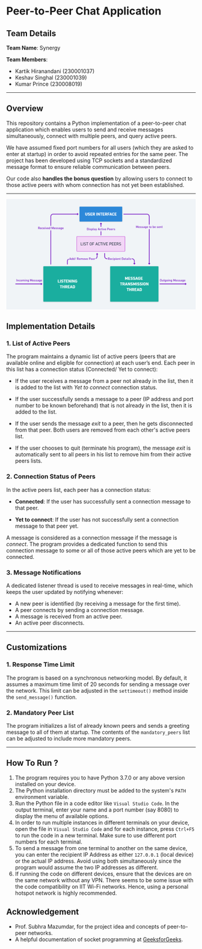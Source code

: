 

# Peer-to-Peer Chat Application
## Team Details

**Team Name**: Synergy

**Team Members**:
- Kartik Hiranandani (230001037)
- Keshav Singhal (230001039)
- Kumar Prince (230008019)

---
## Overview
This repository contains a Python implementation of a peer-to-peer  chat application which enables users to send and receive messages simultaneously, connect with multiple peers, and query active peers.
  
We have assumed fixed port numbers for all users (which they are asked to enter at startup) in order to avoid repeated entries for the same peer. The project has been developed using TCP sockets and a standardized message format to ensure reliable communication between peers. 

Our code also <b>handles the bonus question</b> by allowing users to connect to those active peers with whom connection has not yet been established.

---
![Data flow chart at the user's end](FlowChart.png)
## Implementation Details

### 1. List of Active Peers
The program maintains a dynamic list of active peers (peers that are available online and eligible for connection) at each user’s end. Each peer in this list has a connection status (Connected/ Yet to connect):  
- If the user receives a message from a peer not already in the list, then it is added to the list with <i>Yet to connect</i> connection status.  

- If the user successfully sends a message to a peer (IP address and port number to be known beforehand) that is not already in the list, then it is added to the list.  

- If the user sends the message <i>exit</i> to a peer, then he gets disconnected from that peer. Both users are removed from each other's active peers list.
- If the user chooses to quit (terminate his program), the message <i>exit</i> is automatically sent to all peers in his  list to remove him from their active peers lists.  

### 2. Connection Status of Peers
In the active peers list, each peer has a connection status:  

- **Connected**: If the user has successfully sent a connection message to that peer.  

- **Yet to connect**: If the user has not successfully sent a connection message to that peer yet.  

A message is considered as a connection message  if the message is <i>connect</i>. The program provides a dedicated function to send this connection message to some or all of those active peers which are yet to be connected.  

### 3. Message Notifications
A dedicated listener thread is used to receive messages in real-time, which keeps the user updated by notifying whenever:  

- A new peer is identified (by receiving a message for the first time).  
- A peer connects by sending a connection message.  
- A message is received from an active peer.  
- An active peer disconnects.  

---

## Customizations

### 1. Response Time Limit
The program is based on a synchronous networking model. By default, it assumes a maximum time limit of 20 seconds for sending a message over the network. This limit can be adjusted in the `settimeout()` method inside the `send_message()` function.  

### 2. Mandatory Peer List
The program initializes a list of already known peers and sends a greeting message to all of them at startup. The contents of the `mandatory_peers` list can be adjusted to include more mandatory peers.  

---
## How To Run ?
1. The program requires you to have Python 3.7.0 or any above version installed on your device.
2. The Python installation directory must be added to the system's `PATH` environment variable.
3. Run the Python file in a code editor like `Visual Studio Code`. In the output terminal, enter your name and a port number (say 8080) to display the menu of available options.
4. In order to run multiple instances in different terminals on your device, open the file in `Visual Studio Code` and for each instance,  press `Ctrl+F5`  to run the code in a new terminal. Make sure to use different port numbers for each terminal. 
6. To send a message from one terminal to another on the same device, you can enter the recipient IP Address as either `127.0.0.1` (local device) or the actual IP address. Avoid using both simultaneously since the program would assume the two IP addresses as different.
7. If running the code on different devices, ensure that the devices are on the same network without any VPN. There seems to be some issue with the code compatibility on IIT Wi-Fi networks. Hence, using a personal hotspot network is highly recommended.

## Acknowledgement  
- Prof. Subhra Mazumdar, for the project idea and concepts of peer-to-peer networks.  
- A helpful documentation of socket programming at [GeeksforGeeks](https://www.geeksforgeeks.org/socket-programming-python/).  

